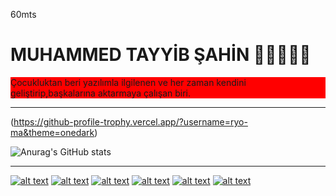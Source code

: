 60mts

<h1>MUHAMMED TAYYİB ŞAHİN  👨🏻‍💻🇹🇷 </h1>

  <p style="background-color:red"> Çocukluktan beri yazılımla ilgilenen ve her zaman kendini geliştirip,başkalarına aktarmaya çalışan biri.<p>
  
  <hr>

(https://github-profile-trophy.vercel.app/?username=ryo-ma&theme=onedark)

![Anurag's GitHub stats](https://github-readme-stats.vercel.app/api?username=60mts&show_icons=true&theme=radical)


<hr>


[1.1]: http://i.imgur.com/tXSoThF.png (twitter icon with padding)
[2.1]: http://i.imgur.com/P3YfQoD.png (facebook icon with padding)
[3.1]: http://i.imgur.com/yCsTjba.png (google plus icon with padding)
[4.1]: http://i.imgur.com/YckIOms.png (tumblr icon with padding)
[5.1]: http://i.imgur.com/1AGmwO3.png (dribbble icon with padding)
[6.1]: http://i.imgur.com/0o48UoR.png (github icon with padding)


[1]: http://www.twitter.com/6omts
[2]: http://www.facebook.com/60mts
[3]: https://plus.google.com/60mts
[4]: http://carlsed.tumblr.com
[5]: http://dribbble.com/carlsednaoui
[6]: http://www.github.com/carlsednaoui


[![alt text][1.1]][1]
[![alt text][2.1]][2]
[![alt text][3.1]][3]
[![alt text][4.1]][4]
[![alt text][5.1]][5]
[![alt text][6.1]][6]
